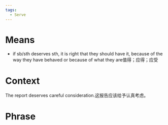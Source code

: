 ```yaml
---
tags:
  - Serve
---
```

# Means
- if sb/sth deserves sth, it is right that they should have it, because of the way they have behaved or because of what they are值得；应得；应受
# Context
The report deserves careful consideration.这报告应该给予认真考虑。
# Phrase
